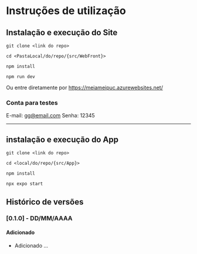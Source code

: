 # Instruções de utilização

## Instalação e execução do Site

`git clone <link do repo>`

`cd <PastaLocal/do/repo/{src/WebFront}>`

`npm install`

`npm run dev`

Ou entre diretamente por https://meiameipuc.azurewebsites.net/

### Conta para testes
E-mail: gg@email.com
Senha: 12345

***

## instalação e execução do App

`git clone <link do repo>`

`cd <local/do/repo/{src/App}>`

`npm install`

`npx expo start`


## Histórico de versões

### [0.1.0] - DD/MM/AAAA
#### Adicionado
- Adicionado ...
